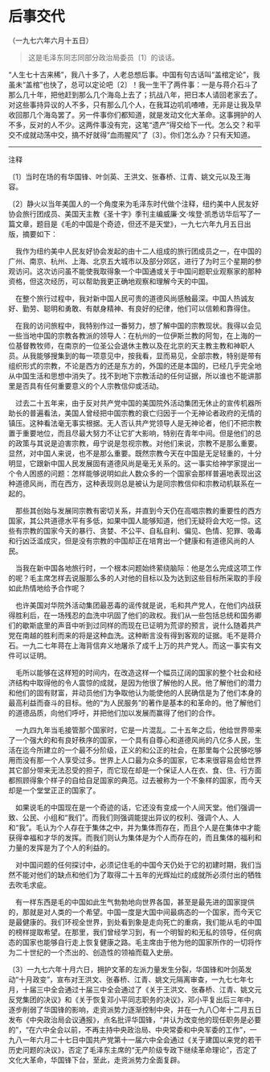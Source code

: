 #  后事交代
（一九七六年六月十五日）

> 这是毛泽东同志同部分政治局委员〔1〕的谈话。 


“人生七十古来稀”，我八十多了，人老总想后事。中国有句古话叫“盖棺定论”，我虽未“盖棺”也快了，总可以定论吧〔2〕！我一生干了两件事：一是与蒋介石斗了那么几十年，把他赶到那么几个海岛上去了；抗战八年，把日本人请回老家去了。对这些事持异议的人不多，只有那么几个人，在我耳边叽叽喳喳，无非是让我及早收回那几个海岛罢了。另一件事你们都知道，就是发动文化大革命。这事拥护的人不多，反对的人不少。这两件事没有完，这笔“遗产”得交给下一代。怎么交？和平交不成就动荡中交，搞不好就得“血雨腥风”了〔3〕。你们怎么办？只有天知道。

------------------

注释


〔1〕当时在场的有华国锋、叶剑英、王洪文、张春桥、江青、姚文元以及王海容。


〔2〕静火以当年美国人的一个角度来为毛泽东时代做个注释，纽约美中人民友好协会旅行团成员、美国天主教《圣十字》季刊主编威廉·文·埃登·凯悉访华后写了一篇文章，题目是《毛的中国是个奇迹，但还不是天堂》，一九七六年九月五日出版，摘要如下：


　我作为纽约美中人民友好协会发起的由十二人组成的旅行团成员之一，在中国的广州、南京、杭州、上海、北京五大城市以及部分郊区，进行了为时三个星期的参观访问。这次访问虽不能使我取得象一个中国通或关于中国问题职业观察家的那种资格，但这次经历，可以帮助我更正确地观察和理解今天的中国。


　在整个旅行过程中，我对新中国人民可贵的道德风尚感触最深。中国人热诚友好、勤劳、聪明和勇敢、有献身精神、有良好的纪律，他们可以信赖和靠得住。


　在我的访问旅程中，我特别作过一番努力，想了解中国的宗教现状。我得以会见一些当地中国的宗教各教派的领导人：在杭州的一位伊斯兰教的阿訇，在上海的一位基督教牧师，在南京的一位圣公会退休主教以及在北京的天主教主教和神职人员。从我能够搜集到的每一项意见中，按我看，显而易见，全部宗教，特别是带有组织形式的宗教，不论是西方的还是东方的，外国的还是本国的，已经几乎完全地从中国生活和思想中消失了。找不到地下宗教活动的任何证据，所以谁也不能讲那里是否具有任何重要意义的个人宗教信仰或活动。


　过去二十五年来，由于反对共产党中国的美国院外活动集团无休止的宣传机器所助长的普遍看法，美国人曾经把中国宗教的衰亡归因于一个无神论者政府的无情的镇压。这种看法毫无事实根据。无人否认共产党领导人是无神论者，他们不把宗教置于重要地位，而且尽最大努力不让它扩大影响，特别在青年中间。但是他们的总的政策与其说是迫害宗教，毋宁说是忽视宗教。对他们来说，宗教不是那么重要。显然，对中国人来说，也不是那么重要。既然宗教今天在中国是无足轻重的，十分明显，它跟新中国人民发展固有道德风尚是毫无关系的。这一事实给神学家提出一个令人困惑的问题：怎样能够说明如此人数众多的一个国家会那样普遍地表现出这种道德风尚，而在西方，这种表现则总是被认为是同宗教信仰和宗教动机联系在一起的。


　那些其创始与发展同宗教有密切关系，并直到今天仍在高唱宗教的重要性的西方国家，其公共道德水平有多低，如果中国人能够知道，他们无疑将会大吃一惊。这些有宗教的国家今天的暴行、贪婪、不公平、自私自利、偏见、色情、犯罪、吸毒和行凶泛滥成灾，但是没有宗教的中国却正在培育出一个健康和有道德风尚的人民。


　当我在新中国各地旅行时，一个根本问题始终萦绕脑际：他是怎么完成这项工作的呢？毛主席怎样去说服那么多的人对他的目标以及为达到这些目标所采取的手段如此热情地给予合作呢？


　也许美国对华院外活动集团最恶毒的谣传就是说，毛和共产党人，在他们内战获得胜利后，在一场残忍的血洗中巩固了他们的政权。我们从一些包括总统和国务卿们的歇斯底里的声音中听到过同样的而现在已证明为荒谬的预言，说什么随着共产党在南越的胜利而来的将是这种血洗。这种断言没有得到客观的证据。毛不是蒋介石。一九二七年蒋在上海背信弃义地屠杀了成千上万的共产党人。而这一事实有文件可以证明。


　毛所以能够在这样短的时间内，在改造这样一个幅员辽阔的国家的整个社会和经济结构中取得他的令人震惊的成就，是因为他很了解他的人民。他了解他们的潜力和他们的固有财富，并动员他们为争取他认为能使他的人民确信是为了他们本身的最高利益而奋斗的目标。他的“为人民服务”的著作是基本的和革命的。他了解他们的道德品质，向他们呼吁，并把他们加以发展而赢得了他们的合作。


　一九四九年当毛接管那个国家时，它是一片混乱。二十五年之后，他给世界带来了一个强大的和有良好秩序的国家，一个具有自尊心和道德风尚的八亿多人民，生活在迄今所建立的一个最不分阶级，正义的和公正的社会，在那里每个公民够吃够用而没有那一个人享受过多。世界上人口最为众多的国家，它本来很容易会给世界其它部分带来无法忍受的担子，而它现在却是一个保证人人在衣、食、住、行方面都照顾得象个样子的自给自足国家的典范。过去被称为一个不象样的国家，而今天却是一个堂堂正正的国家了。


　如果说毛的中国现在是一个奇迹的话，它还没有变成一个人间天堂。他们强调一致、公民、小组和“我们”。而我们则强调能提出异议的权利、强调个人、人和“我”。毛认为个人存在于集体之中，并为集体而存在，而且个人是在集体中才能获得幸福和才华的发挥。而我们则认为集体是为个人而存在的，而且集体的福利和力量的发挥是为了个人的利益的。


　对中国问题的任何探讨中，必须记住毛的中国今天仍处于它的初建时期，我们当然不能对他们的缺点和他们为了取得二十五年的光辉灿烂的成就所必须付出的牺牲去吹毛求疵。


　有一样东西是毛的中国如此生气勃勃地向世界各国，甚至是最先进的国家提供的，那就是对人类的一个希望。中国一度是大国中间最病态的一个国家，而今天它是最健康的。我们环视全世界，到处看到象是走向死亡的重病，我们能从毛的中国的榜样提取希望。在那里，我们曾经学习到，有一个明智的和无私的领导，任何病态的国家也能够自行走上恢复健康之路。毛主席由于他为他的国家所作的一切将作为二十世纪的一个杰出的、创造性的领袖而载入史册。


〔3〕一九七六年十月六日，拥护文革的左派力量发生分裂，华国锋和叶剑英发动“十月政变”，宣布对王洪文、张春桥、江青、姚文元隔离审查，一九七七年七月，十届三中全会通过十届三中全会通过了《关于王洪文、张春桥、江青、姚文元反党集团的决议》和《关于恢复邓小平同志职务的决议》，邓小平复出后三年中，逐步削弱了华国锋的影响，走资派势力逐渐控制中央，并在一九八〇年十二月五日发布《中央政治局会议通报》，点名批评华国锋，“并认为改变他的现任职务是必要的”，“在六中全会以前，不再主持中央政治局、中央常委和中央军委的工作”，一九八一年六月二十七日中国共产党第十一届六中全会通过《关于建国以来党的若干历史问题的决议》，否定了毛泽东主席的“无产阶级专政下继续革命理论”，否定了文化大革命，华国锋下台，至此，走资派势力全面复辟。

